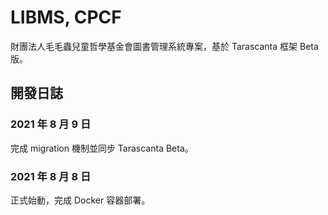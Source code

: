 # LIBMS, CPCF

財團法人毛毛蟲兒童哲學基金會圖書管理系統專案，基於 Tarascanta 框架 Beta 版。


## 開發日誌

### 2021 年 8 月 9 日
完成 migration 機制並同步 Tarascanta Beta。

### 2021 年 8 月 8 日
正式始動，完成 Docker 容器部署。
